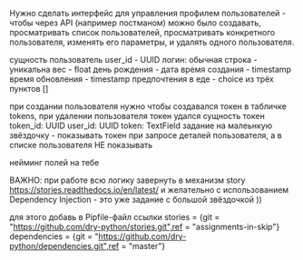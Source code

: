 Нужно сделать интерфейс для управления  профилем пользователей - чтобы через API (например постманом) можно было создавать, просматривать список пользователей,  просматривать конкретного пользователя,  изменять его параметры, и удалять одного пользователя.   

сущность пользователь 
user_id - UUID 
логин: обычная строка - уникальна
вес - float
день рождения - дата
время создания - timestamp 
время обновления - timestamp
предпочтения в еде - choice из трёх пунктов []

при создании пользователя нужно чтобы  создавался токен в табличке tokens, при удалении пользователя токен удался 
сущность токен
token_id: UUID
user_id: UUID
token: TextField 
задание на малеьнкую звёздочку - показывать токен при запросе деталей пользователя, а в списке пользователя НЕ показывать 

нейминг полей на тебе 

ВАЖНО: при работе всю логику завернуть в механизм story https://stories.readthedocs.io/en/latest/
и желательно с использованием Dependency Injection  - это уже задание с большой звёздочкой )) 

для этого добавь в Pipfile-файл ссылки 
stories = {git = "https://github.com/dry-python/stories.git",ref = "assignments-in-skip"}
dependencies = {git = "https://github.com/dry-python/dependencies.git",ref = "master"}
